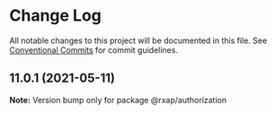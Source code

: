 # Change Log

All notable changes to this project will be documented in this file.
See [Conventional Commits](https://conventionalcommits.org) for commit guidelines.

## 11.0.1 (2021-05-11)

**Note:** Version bump only for package @rxap/authorization
